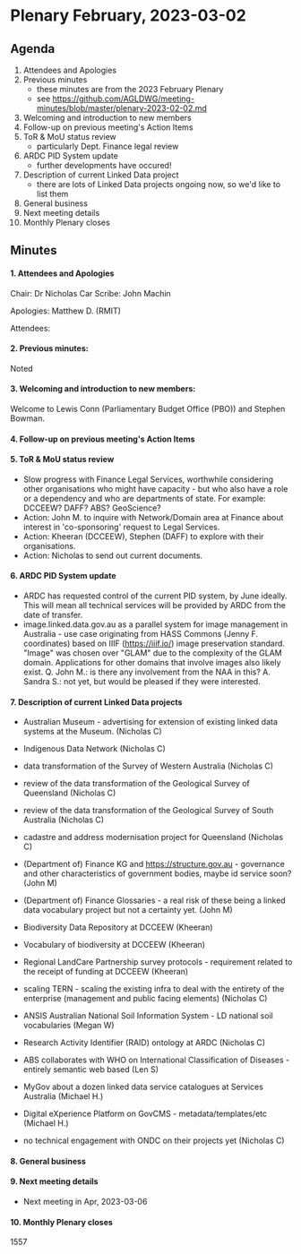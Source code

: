 # Plenary February, 2023-03-02

## Agenda

1. Attendees and Apologies
2. Previous minutes
    * these minutes are from the 2023 February Plenary
    * see <https://github.com/AGLDWG/meeting-minutes/blob/master/plenary-2023-02-02.md>
3. Welcoming and introduction to new members
4. Follow-up on previous meeting's Action Items
5. ToR & MoU status review
    * particularly Dept. Finance legal review
6. ARDC PID System update
    * further developments have occured!
7. Description of current Linked Data project 
    * there are lots of Linked Data projects ongoing now, so we'd like to list them
9. General business 
10. Next meeting details
11. Monthly Plenary closes

## Minutes

#### 1. Attendees and Apologies

Chair:  Dr Nicholas Car 
Scribe:    John Machin

Apologies:  Matthew D. (RMIT)


Attendees:  
 

#### 2. Previous minutes: 
Noted

#### 3. Welcoming and introduction to new members: 
Welcome to Lewis Conn (Parliamentary Budget Office (PBO)) and Stephen Bowman. 

#### 4. Follow-up on previous meeting's Action Items
#### 5. ToR & MoU status review
* Slow progress with Finance Legal Services, worthwhile considering other organisations who might have capacity - but who also have a role or a dependency and who are departments of state. For example: DCCEEW? DAFF? ABS? GeoScience?
* Action: John M. to inquire with Network/Domain area at Finance about interest in 'co-sponsoring' request to Legal Services.
* Action: Kheeran (DCCEEW), Stephen (DAFF) to explore with their organisations.
* Action: Nicholas to send out current documents.

#### 6. ARDC PID System update
* ARDC has requested control of the current PID system, by June ideally. This will mean all technical services will be provided by ARDC from the date of transfer.
* image.linked.data.gov.au as a parallel system for image management in Australia - use case originating from HASS Commons (Jenny F. coordinates) based on IIIF (https://iiif.io/) image preservation standard.  "Image" was chosen over "GLAM" due to the complexity of the GLAM domain. Applications for other domains that involve images also likely exist.  Q. John M.: is there any involvement from the NAA in this? A. Sandra S.: not yet, but would be pleased if they were interested.

#### 7. Description of current Linked Data projects 
* Australian Museum - advertising for extension of existing linked data systems at the Museum. (Nicholas C)
* Indigenous Data Network (Nicholas C)
* data transformation of the Survey of Western Australia (Nicholas C)
* review of the data transformation of the Geological Survey of Queensland (Nicholas C)
* review of the data transformation of the Geological Survey of South Australia (Nicholas C)
* cadastre and address modernisation project for Queensland (Nicholas C)
* (Department of) Finance KG and https://structure.gov.au - governance and other characteristics of government bodies, maybe id service soon? (John M)
* (Department of) Finance Glossaries - a real risk of these being a linked data vocabulary project but not a certainty yet. (John M)
* Biodiversity Data Repository at DCCEEW (Kheeran)
* Vocabulary of biodiversity at DCCEEW (Kheeran)
* Regional LandCare Partnership survey protocols - requirement related to the receipt of funding at DCCEEW (Kheeran)
* scaling TERN - scaling the existing infra to deal with the entirety of the enterprise (management and public facing elements) (Nicholas C)
* ANSIS Australian National Soil Information System - LD national soil vocabularies (Megan W) 
* Research Activity Identifier (RAID) ontology at ARDC (Nicholas C) 
* ABS collaborates with WHO on International Classification of Diseases - entirely semantic web based (Len S)
* MyGov about a dozen linked data service catalogues at Services Australia (Michael H.)
* Digital eXperience Platform on GovCMS - metadata/templates/etc (Michael H.)

* no technical engagement with ONDC on their projects yet (Nicholas C)

#### 8. General business 
#### 9. Next meeting details
* Next meeting in Apr, 2023-03-06
#### 10. Monthly Plenary closes
1557
